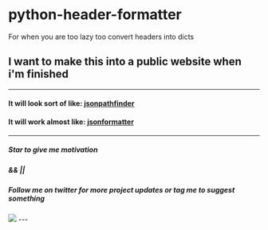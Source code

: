 # python-header-formatter
 For when you are too lazy too convert headers into dicts

## I want to make this into a public website when i'm finished

---


#### It will look sort of like: [jsonpathfinder](https://jsonpathfinder.com/)

#### It will work almost like: [jsonformatter](https://jsonformatter.curiousconcept.com/)

---

##### Star to give me motivation 

##### && ||

##### Follow me on twitter for more project updates or tag me to suggest something
<img src="https://camo.githubusercontent.com/cbfdd7cd18a33fb3271e59ea70fc48e046ae22c08a80f1f5c4b1a6dd09e447a4/68747470733a2f2f696d672e736869656c64732e696f2f747769747465722f666f6c6c6f772f5069676779417765736f6d65312e7376673f7374796c653d736f6369616c" data-canonical-src="https://img.shields.io/twitter/follow/PiggyAwesome1.svg?style=social" style="max-width: 100%;">
---